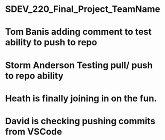 # SDEV_220_Final_Project_TeamName

# Tom Banis adding comment to test ability to push to repo

# Storm Anderson Testing pull/ push to repo ability 

# Heath is finally joining in on the fun.

# David is checking pushing commits from VSCode